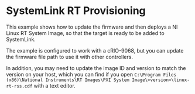 # SystemLink RT Provisioning
This example shows how to update the firmware and then deploys a NI Linux RT System Image, so that the target is ready to be added to SystemLink.

The example is configured to work with a cRIO-9068, but you can update the firmware file path to use it with other controllers.

In addition, you may need to update the image ID and version to match the version on your host, which you can find if you open `C:\Program Files (x86)\National Instruments\RT Images\PXI System Image\<version>\linux-rt-rss.cdf` with a text editor.
 
